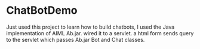# ChatBotDemo
Just used this project to learn how to build chatbots, I used the Java implementation of AIML  Ab.jar. wired it to a servlet. a html form sends query to the servlet which passes Ab.jar Bot and Chat classes.

